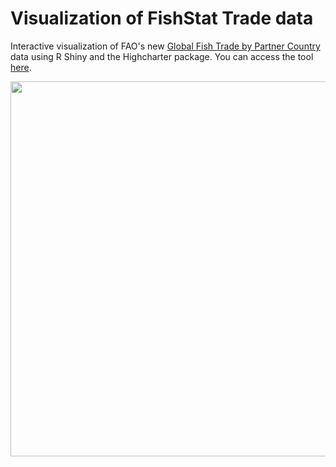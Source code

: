 # Visualization of FishStat Trade data
Interactive visualization of FAO's new [Global Fish Trade by Partner Country](https://www.fao.org/fishery/statistics-query/en/trade_partners) data using R Shiny and the Highcharter package. You can access the tool [here](https://pamdex.shinyapps.io/fishstat_trade_viz/).

<p align="center">
<img src="https://user-images.githubusercontent.com/59026485/187459824-b0ff3b42-0937-4f7e-8702-3d770b2f0301.png" width="600" height="600">
</p>
